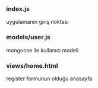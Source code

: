 ### index.js

uygulamanın giriş noktası

### models/user.js

mongoose ile kullanıcı modeli

### views/home.html
register formunun olduğu anasayfa
